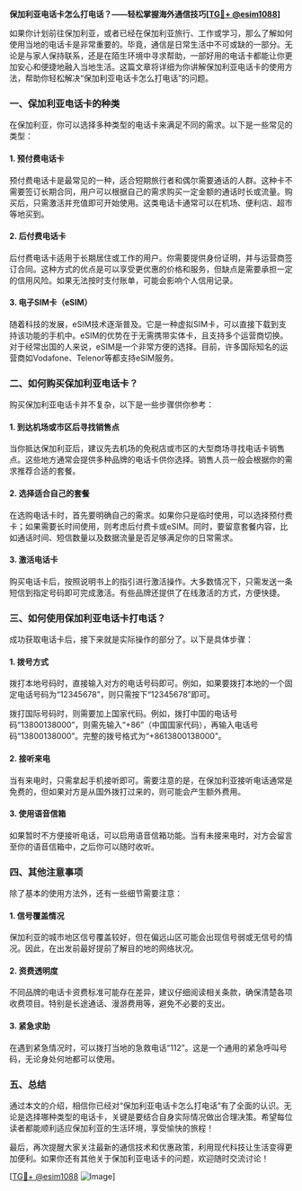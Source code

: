 **保加利亚电话卡怎么打电话？——轻松掌握海外通信技巧[[TG💪+ @esim1088](https://t.me/s/esim1088)]**

如果你计划前往保加利亚，或者已经在保加利亚旅行、工作或学习，那么了解如何使用当地的电话卡是非常重要的。毕竟，通信是日常生活中不可或缺的一部分。无论是与家人保持联系，还是在陌生环境中寻求帮助，一部好用的电话卡都能让你更加安心和便捷地融入当地生活。这篇文章将详细为你讲解保加利亚电话卡的使用方法，帮助你轻松解决“保加利亚电话卡怎么打电话”的问题。

### 一、保加利亚电话卡的种类

在保加利亚，你可以选择多种类型的电话卡来满足不同的需求。以下是一些常见的类型：

#### 1. **预付费电话卡**
预付费电话卡是最常见的一种，适合短期旅行者和偶尔需要通话的人群。这种卡不需要签订长期合同，用户可以根据自己的需求购买一定金额的通话时长或流量。购买后，只需激活并充值即可开始使用。这类电话卡通常可以在机场、便利店、超市等地买到。

#### 2. **后付费电话卡**
后付费电话卡适用于长期居住或工作的用户。你需要提供身份证明，并与运营商签订合同。这种方式的优点是可以享受更优惠的价格和服务，但缺点是需要承担一定的信用风险。如果无法按时支付账单，可能会影响个人信用记录。

#### 3. **电子SIM卡（eSIM）**
随着科技的发展，eSIM技术逐渐普及。它是一种虚拟SIM卡，可以直接下载到支持该功能的手机中。eSIM的优势在于无需携带实体卡，且支持多个运营商切换。对于经常出国的人来说，eSIM是一个非常方便的选择。目前，许多国际知名的运营商如Vodafone、Telenor等都支持eSIM服务。

### 二、如何购买保加利亚电话卡？

购买保加利亚电话卡并不复杂，以下是一些步骤供你参考：

#### 1. **到达机场或市区后寻找销售点**
当你抵达保加利亚后，建议先去机场的免税店或市区的大型商场寻找电话卡销售点。这些地方通常会提供多种品牌的电话卡供你选择。销售人员一般会根据你的需求推荐合适的套餐。

#### 2. **选择适合自己的套餐**
在选购电话卡时，首先要明确自己的需求。如果你只是临时使用，可以选择预付费卡；如果需要长时间使用，则考虑后付费卡或eSIM。同时，要留意套餐内容，比如通话时间、短信数量以及数据流量是否足够满足你的日常需求。

#### 3. **激活电话卡**
购买电话卡后，按照说明书上的指引进行激活操作。大多数情况下，只需发送一条短信到指定号码即可完成激活。有些品牌还提供了在线激活的方式，方便快捷。

### 三、如何使用保加利亚电话卡打电话？

成功获取电话卡后，接下来就是实际操作的部分了。以下是具体步骤：

#### 1. **拨号方式**
拨打本地号码时，直接输入对方的电话号码即可。例如，如果要拨打本地的一个固定电话号码为“12345678”，则只需按下“12345678”即可。

拨打国际号码时，则需要加上国家代码。例如，拨打中国的电话号码“13800138000”，则需先输入“+86”（中国国家代码），再输入电话号码“13800138000”。完整的拨号格式为“+8613800138000”。

#### 2. **接听来电**
当有来电时，只需拿起手机接听即可。需要注意的是，在保加利亚接听电话通常是免费的，但如果对方是从国外拨打过来的，则可能会产生额外费用。

#### 3. **使用语音信箱**
如果暂时不方便接听电话，可以启用语音信箱功能。当有未接来电时，对方会留言至你的语音信箱中，之后你可以随时收听。

### 四、其他注意事项

除了基本的使用方法外，还有一些细节需要注意：

#### 1. **信号覆盖情况**
保加利亚的城市地区信号覆盖较好，但在偏远山区可能会出现信号弱或无信号的情况。因此，在出发前最好提前了解目的地的网络状况。

#### 2. **资费透明度**
不同品牌的电话卡资费标准可能存在差异，建议仔细阅读相关条款，确保清楚各项收费项目。特别是长途通话、漫游费用等，避免不必要的支出。

#### 3. **紧急求助**
在遇到紧急情况时，可以拨打当地的急救电话“112”。这是一个通用的紧急呼叫号码，无论身处何地都可以使用。

### 五、总结

通过本文的介绍，相信你已经对“保加利亚电话卡怎么打电话”有了全面的认识。无论是选择哪种类型的电话卡，关键是要结合自身实际情况做出合理决策。希望每位读者都能顺利适应保加利亚的生活环境，享受愉快的旅程！

最后，再次提醒大家关注最新的通信技术和优惠政策，利用现代科技让生活变得更加便利。如果你还有其他关于保加利亚电话卡的问题，欢迎随时交流讨论！

[[TG💪+ @esim1088](https://t.me/s/esim1088) ![Image](https://i.postimg.cc/4NQfJmqS/Snipaste-2025-05-13-00-14-12.png)]